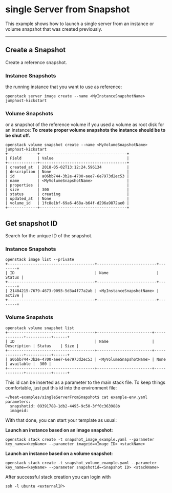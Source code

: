 # single Server from Snapshot

This example shows how to launch a single server from an instance or volume snapshot that was created previously.

---
## Create a Snapshot
Create a reference snapshot. 

### Instance Snapshots
the running instance that you want to use as reference:

```
openstack server image create --name <MyInstanceSnapshotName> jumphost-kickstart
```

### Volume Snapshots
or a snapshot of the reference volume if you used a volume as root disk for an instance:
**To create proper volume snapshots the instance should be to be shut off.**

```
openstack volume snapshot create --name <MyVolumeSnapshotName> jumphost-kickstart
+-------------+--------------------------------------+
| Field       | Value                                |
+-------------+--------------------------------------+
| created_at  | 2018-05-02T13:12:24.596134           |
| description | None                                 |
| id          | a06bb744-3b2e-4700-aee7-6e7973d2ec53 |
| name        | <MyVolumeSnapshotName>               |
| properties  |                                      |
| size        | 300                                  |
| status      | creating                             |
| updated_at  | None                                 |
| volume_id   | 1fc8e1bf-69a6-468a-b64f-d296a9872ae0 |
+-------------+--------------------------------------+
```

## Get snapshot ID
Search for the unique ID of the snapshot.

### Instance Snapshots
````
openstack image list --private
+--------------------------------------+--------------------------+--------+
| ID                                   | Name                     | Status |
+--------------------------------------+--------------------------+--------+
| 21484215-7679-4673-9093-5d3a4f77a2ab | <MyInstanceSnapshotName> | active |
+--------------------------------------+--------------------------+--------+
````

### Volume Snapshots
````
openstack volume snapshot list
+--------------------------------------+------------------------+-------------+-----------+------+
| ID                                   | Name                   | Description | Status    | Size |
+--------------------------------------+------------------------+-------------+-----------+------+
| a06bb744-3b2e-4700-aee7-6e7973d2ec53 | <MyVolumeSnapshotName> | None        | available |  300 |
+--------------------------------------+------------------------+-------------+-----------+------+
````

This id can be inserted as a parameter to the main stack file.
To keep things comfortable, just put this id into the environment file:

````
~/heat-examples/singleServerFromSnapshot$ cat example-env.yaml
parameters:
  snapshotid: 09391788-1db2-4495-9c50-3ff0c363988b 
  imageid: 
````

With that done, you can start your template as usual:

**Launch an instance based on an image snapshot:**
````
openstack stack create -t snapshot_image_example.yaml --parameter key_name=<keyName> --parameter imageid=<Image ID> <stackName>
````

**Launch an instance based on a volume snapshot:**
````
openstack stack create -t snapshot_volume_example.yaml --parameter key_name=<keyName> --parameter snapshotid=<Snapshot ID> <stackName>
````

After successful stack creation you can login with
```
ssh -l ubuntu <externalIP>
```
